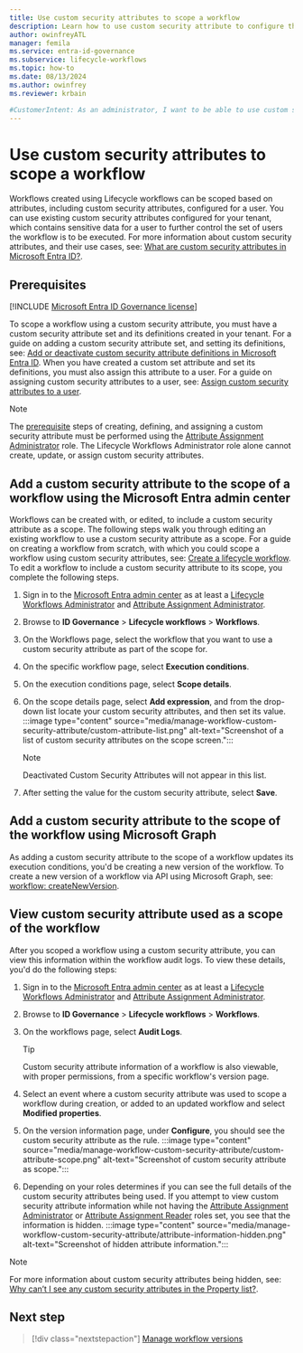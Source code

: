```yaml
---
title: Use custom security attributes to scope a workflow
description: Learn how to use custom security attribute to configure the scope of a workflow with lifecycle workflows.
author: owinfreyATL
manager: femila
ms.service: entra-id-governance
ms.subservice: lifecycle-workflows
ms.topic: how-to
ms.date: 08/13/2024
ms.author: owinfrey
ms.reviewer: krbain

#CustomerIntent: As an administrator, I want to be able to use custom security attributes of a user as part of the scope of a workflow so that I have greater control over which users specific workflows will run for.
---
```


# Use custom security attributes to scope a workflow

Workflows created using Lifecycle workflows can be scoped based on attributes, including custom security attributes, configured for a user. You can use existing custom security attributes configured for your tenant, which contains sensitive data for a user to further control the set of users the workflow is to be executed. For more information about custom security attributes, and their use cases, see: [What are custom security attributes in Microsoft Entra ID?](../fundamentals/custom-security-attributes-overview.md).

## Prerequisites

[!INCLUDE [Microsoft Entra ID Governance license](../includes/entra-entra-governance-license.md)]

To scope a workflow using a custom security attribute, you must have a custom security attribute set and its definitions created in your tenant. For a guide on adding a custom security attribute set, and setting its definitions, see: [Add or deactivate custom security attribute definitions in Microsoft Entra ID](../fundamentals/custom-security-attributes-add.md). When you have created a custom set attribute and set its definitions, you must also assign this attribute to a user. For a guide on assigning custom security attributes to a user, see: [Assign custom security attributes to a user](../identity/users/users-custom-security-attributes.md#assign-custom-security-attributes-to-a-user).

> [!NOTE]
> The [prerequisite](../id-governance/manage-workflow-custom-security-attribute.md#prerequisites) steps of creating, defining, and assigning a custom security attribute must be performed using the [Attribute Assignment Administrator](../identity/role-based-access-control/permissions-reference.md#attribute-assignment-administrator) role. The Lifecycle Workflows Administrator role alone cannot create, update, or assign custom security attributes.

## Add a custom security attribute to the scope of a workflow using the Microsoft Entra admin center

Workflows can be created with, or edited, to include a custom security attribute as a scope. The following steps walk you through editing an existing workflow to use a custom security attribute as a scope. For a guide on creating a workflow from scratch, with which you could scope a workflow using custom security attributes, see: [Create a lifecycle workflow](../id-governance/create-lifecycle-workflow.md). To edit a workflow to include a custom security attribute to its scope, you complete the following steps.

1. Sign in to the [Microsoft Entra admin center](https://entra.microsoft.com) as at least a [Lifecycle Workflows Administrator](../identity/role-based-access-control/permissions-reference.md#lifecycle-workflows-administrator) and [Attribute Assignment Administrator](../identity/role-based-access-control/permissions-reference.md#attribute-assignment-administrator).

1. Browse to **ID Governance** > **Lifecycle workflows** > **Workflows**.

1. On the Workflows page, select the workflow that you want to use a custom security attribute as part of the scope for.

1. On the specific workflow page, select **Execution conditions**. 

1. On the execution conditions page, select **Scope details**.  

1. On the scope details page, select **Add expression**, and from the drop-down list locate your custom security attributes, and then set its value.
    :::image type="content" source="media/manage-workflow-custom-security-attribute/custom-attribute-list.png" alt-text="Screenshot of a list of custom security attributes on the scope screen.":::
    > [!NOTE]
    > Deactivated Custom Security Attributes will not appear in this list.
1. After setting the value for the custom security attribute, select **Save**.

## Add a custom security attribute to the scope of the workflow using Microsoft Graph

As adding a custom security attribute to the scope of a workflow updates its execution conditions, you'd be creating a new version of the workflow. To create a new version of a workflow via API using Microsoft Graph, see: [workflow: createNewVersion](/graph/api/identitygovernance-workflow-createnewversion).

## View custom security attribute used as a scope of the workflow

After you scoped a workflow using a custom security attribute, you can view this information within the workflow audit logs. To view these details, you'd do the following steps:

1.  Sign in to the [Microsoft Entra admin center](https://entra.microsoft.com) as at least a [Lifecycle Workflows Administrator](../identity/role-based-access-control/permissions-reference.md#lifecycle-workflows-administrator) and [Attribute Assignment Administrator](../identity/role-based-access-control/permissions-reference.md#attribute-assignment-administrator).

1. Browse to **ID Governance** > **Lifecycle workflows** > **Workflows**.

1.  On the workflows page, select **Audit Logs**.
    > [!TIP]
    > Custom security attribute information of a workflow is also viewable, with proper permissions, from a specific workflow's version page.
1. Select an event where a custom security attribute was used to scope a workflow during creation, or added to an updated workflow and select **Modified properties**.

1. On the version information page, under **Configure**, you should see the custom security attribute as the rule.
    :::image type="content" source="media/manage-workflow-custom-security-attribute/custom-attribute-scope.png" alt-text="Screenshot of custom security attribute as scope.":::
1. Depending on your roles determines if you can see the full details of the custom security attributes being used. If you attempt to view custom security attribute information while not having the [Attribute Assignment Administrator](../identity/role-based-access-control/permissions-reference.md#attribute-assignment-administrator) or [Attribute Assignment Reader](../identity/role-based-access-control/permissions-reference.md#attribute-assignment-reader) roles set, you see that the information is hidden.
    :::image type="content" source="media/manage-workflow-custom-security-attribute/attribute-information-hidden.png" alt-text="Screenshot of hidden attribute information.":::

> [!NOTE]
> For more information about custom security attributes being hidden, see: [Why can’t I see any custom security attributes in the Property list?](../id-governance/workflows-faqs.md#why-cant-i-see-any-custom-security-attributes-in-the-property-list).

## Next step

> [!div class="nextstepaction"]
> [Manage workflow versions](manage-workflow-tasks.md)

